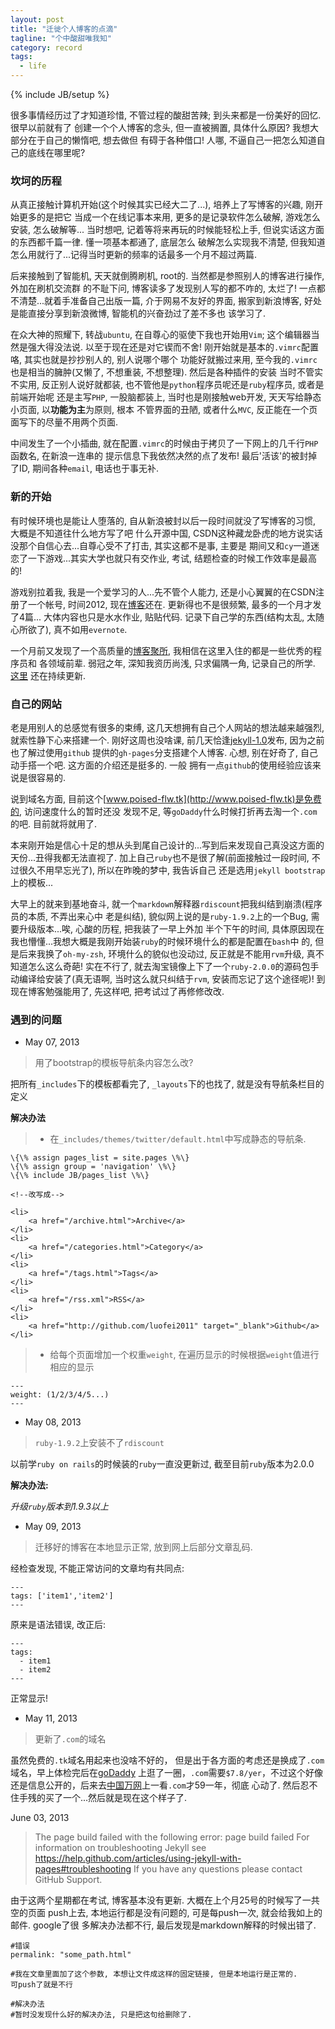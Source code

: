 ```yaml
---
layout: post
title: "迁徙个人博客的点滴"
tagline: "个中酸甜唯我知"
category: record
tags:
  - life
---
```

{% include JB/setup %}

很多事情经历过了才知道珍惜, 不管过程的酸甜苦辣; 到头来都是一份美好的回忆. 很早以前就有了
创建一个个人博客的念头, 但一直被搁置, 具体什么原因? 我想大部分在于自己的懒惰吧, 想去做但
有碍于各种借口! 人哪, 不逼自己一把怎么知道自己的底线在哪里呢? 

### 坎坷的历程

从真正接触计算机开始(这个时候其实已经大二了...), 培养上了写博客的兴趣, 刚开始更多的是把它
当成一个在线记事本来用, 更多的是记录软件怎么破解, 游戏怎么安装, 怎么破解等... 当时想吧, 
记着等将来再玩的时候能轻松上手, 但说实话这方面的东西都千篇一律. 懂一项基本都通了, 底层怎么
破解怎么实现我不清楚, 但我知道怎么用就行了...记得当时更新的频率的话最多一个月不超过两篇. 

后来接触到了智能机, 天天就倒腾刷机, root的. 当然都是参照别人的博客进行操作, 外加在刷机交流群
的不耻下问, 博客读多了发现别人写的都不咋的, 太烂了! 一点都不清楚...就着手准备自己出版一篇,
介于网易不友好的界面, 搬家到新浪博客, 好处是能直接分享到新浪微博, 智能机的兴奋劲过了差不多也
该学习了.

在众大神的照耀下, 转战`ubuntu`, 在自尊心的驱使下我也开始用`Vim`; 这个编辑器当然是强大得没法说.
以至于现在还是对它锲而不舍! 刚开始就是基本的`.vimrc`配置咯, 其实也就是抄抄别人的, 别人说哪个哪个
功能好就搬过来用, 至今我的`.vimrc`也是相当的臃肿(又懒了, 不想重装, 不想整理). 然后是各种插件的安装
当时不管实不实用, 反正别人说好就都装, 也不管他是`python`程序员呢还是`ruby`程序员, 或者是前端开始呢
还是主写`PHP`, 一股脑都装上, 当时也是刚接触web开发, 天天写给静态小页面, 以**功能为主**为原则, 根本
不管界面的丑陋, 或者什么`MVC`, 反正能在一个页面写下的尽量不用两个页面.

中间发生了一个小插曲, 就在配置`.vimrc`的时候由于拷贝了一下网上的几千行`PHP`函数名, 在新浪一连串的
提示信息下我依然决然的点了发布! 最后'活该'的被封掉了ID, 期间各种`email`, 电话也于事无补. 

### 新的开始

有时候环境也是能让人堕落的, 自从新浪被封以后一段时间就没了写博客的习惯, 大概是不知道往什么地方写了吧
什么开源中国, CSDN这种藏龙卧虎的地方说实话没那个自信心去...自尊心受不了打击, 其实这都不是事, 主要是
期间又和`cy`一道迷恋了一下游戏...其实大学也就只有交作业, 考试, 结题检查的时候工作效率是最高的!

游戏别拉着我, 我是一个爱学习的人...先不管个人能力, 还是小心翼翼的在CSDN注册了一个帐号, 时间2012, 
现在[博客](http://blog.csdn.net/luofei2012)还在. 更新得也不是很频繁, 最多的一个月才发了4篇...
大体内容也只是水水作业, 贴贴代码. 记录下自己学的东西(结构太乱, 太随心所欲了), 真不如用`evernote`.

一个月前又发现了一个高质量的[博客聚所](http://www.cnblogs.com), 我相信在这里入住的都是一些优秀的程序员和
各领域前辈. 弱冠之年, 深知我资历尚浅, 只求偏隅一角, 记录自己的所学. [这里](http://www.cnblogs.com/Poised-flw)
还在持续更新.

### 自己的网站

老是用别人的总感觉有很多的束缚, 这几天想拥有自己个人网站的想法越来越强烈, 就索性静下心来搭建一个.
刚好这周也没啥课, 前几天恰逢[jekyll-1.0](http://www.jekyllrb.com)发布, 因为之前也了解过使用`github`
提供的`gh-pages`分支搭建个人博客. 心想, 别在好奇了, 自己动手搭一个吧. 这方面的介绍还是挺多的. 一般
拥有一点`github`的使用经验应该来说是很容易的.

说到域名方面, 目前这个[www.poised-flw.tk](http://www.poised-flw.tk)是免费的, 访问速度什么的暂时还没
发现不足, 等`goDaddy`什么时候打折再去淘一个`.com`的吧. 目前就将就用了.

本来刚开始是信心十足的想从头到尾自己设计的...写到后来发现自己真没这方面的天份...丑得我都无法直视了.
加上自己`ruby`也不是很了解(前面接触过一段时间, 不过很久不用早忘光了), 所以在昨晚的梦中, 我告诉自己
还是选用`jekyll bootstrap`上的模板...

大早上的就来到基地奋斗, 就一个`markdown`解释器`rdiscount`把我纠结到崩溃(程序员的本质, 不弄出来心中
老是纠结), 貌似网上说的是`ruby-1.9.2`上的一个Bug, 需要升级版本...唉, 心酸的历程, 把我装了一早上外加
半个下午的时间, 具体原因现在我也懵懂...我想大概是我刚开始装`ruby`的时候环境什么的都是配置在`bash`中
的, 但是后来我换了`oh-my-zsh`, 环境什么的貌似也没动过, 反正就是不能用`rvm`升级, 真不知道怎么这么奇葩!
实在不行了, 就去淘宝镜像上下了一个`ruby-2.0.0`的源码包手动编译给安装了(真无语啊, 当时这么就只纠结于`rvm`, 
安装而忘记了这个途径呢)! 到现在博客勉强能用了, 先这样吧, 把考试过了再修修改改.

### 遇到的问题

- May 07, 2013

> 用了bootstrap的模板导航条内容怎么改?

把所有`_includes`下的模板都看完了, `_layouts`下的也找了, 就是没有导航条栏目的
定义

**解决办法**

> + 在`_includes/themes/twitter/default.html`中写成静态的导航条.

    \{\% assign pages_list = site.pages \%\}
    \{\% assign group = 'navigation' \%\}
    \{\% include JB/pages_list \%\}

    <!--改写成-->

    <li>
        <a href="/archive.html">Archive</a>
    </li>
    <li>
        <a href="/categories.html">Category</a>
    </li>
    <li>
        <a href="/tags.html">Tags</a>
    </li>
    <li>
        <a href="/rss.xml">RSS</a>
    </li>
    <li>
        <a href="http://github.com/luofei2011" target="_blank">Github</a>
    </li>

> + 给每个页面增加一个权重`weight`, 在遍历显示的时候根据`weight`值进行相应的显示

    ---
    weight: (1/2/3/4/5...)
    ---

- May 08, 2013

> `ruby-1.9.2`上安装不了`rdiscount`

  以前学`ruby on rails`的时候装的`ruby`一直没更新过, 截至目前`ruby`版本为2.0.0

  **解决办法:**

  _升级`ruby`版本到1.9.3以上_

- May 09, 2013

> 迁移好的博客在本地显示正常, 放到网上后部分文章乱码.
  
  经检查发现, 不能正常访问的文章均有共同点:

    ---
    tags: ['item1','item2']
    ---

  原来是语法错误, 改正后:

    ---
    tags:
      - item1
      - item2
    ---
  
  正常显示!
  
- May 11, 2013

> 更新了`.com`的域名

虽然免费的`.tk`域名用起来也没啥不好的， 但是出于各方面的考虑还是换成了`.com`域名，早上体检完后在[goDaddy](http://www.godaddy.com)
上逛了一圈，`.com`需要`$7.8/yer`，不过这个好像还是信息公开的，后来去[中国万网](http://www.net.cn)上一看`.com`才59一年，彻底
心动了. 然后忍不住手残的买了一个...然后就是现在这个样子了.

June 03, 2013

> The page build failed with the following error:
> page build failed
> For information on troubleshooting Jekyll see https://help.github.com/articles/using-jekyll-with-pages#troubleshooting
> If you have any questions please contact GitHub Support.

由于这两个星期都在考试, 博客基本没有更新. 大概在上个月25号的时候写了一共空的页面
push上去, 本地运行都是没有问题的, 可是每push一次, 就会给我如上的邮件. google了很
多解决办法都不行, 最后发现是markdown解释的时候出错了.

    #错误
    permalink: "some_path.html"

    #我在文章里面加了这个参数, 本想让文件成这样的固定链接, 但是本地运行是正常的.
    可push了就是不行

    #解决办法
    #暂时没发现什么好的解决办法, 只是把这句给删除了.
